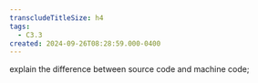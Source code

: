 ```yaml
---
transcludeTitleSize: h4
tags:
  - C3.3
created: 2024-09-26T08:28:59.000-0400
---
```

explain the difference between source code and machine code;
